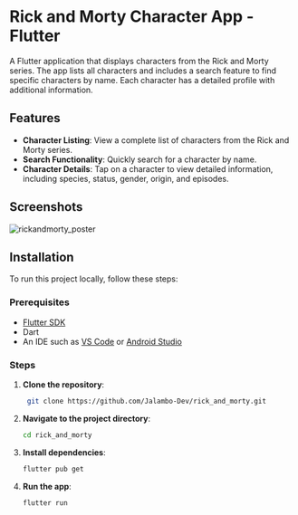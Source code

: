 # Rick and Morty Character App - Flutter

A Flutter application that displays characters from the Rick and Morty series. The app lists all characters and includes a search feature to find specific characters by name. Each character has a detailed profile with additional information.

## Features

- **Character Listing**: View a complete list of characters from the Rick and Morty series.
- **Search Functionality**: Quickly search for a character by name.
- **Character Details**: Tap on a character to view detailed information, including species, status, gender, origin, and episodes.


## Screenshots
![rickandmorty_poster](https://github.com/user-attachments/assets/a380eb6d-849b-464b-ba96-3716593c7d65)







## Installation

To run this project locally, follow these steps:

### Prerequisites

- [Flutter SDK](https://flutter.dev/docs/get-started/install)
- Dart
- An IDE such as [VS Code](https://code.visualstudio.com/) or [Android Studio](https://developer.android.com/studio)

### Steps

1. **Clone the repository**:
   ```bash
    git clone https://github.com/Jalambo-Dev/rick_and_morty.git
   ```

2. **Navigate to the project directory**:
   ```bash
   cd rick_and_morty
   ```

3. **Install dependencies**:
   ```bash
   flutter pub get
   ```

4. **Run the app**:
   ```bash
   flutter run
   ```
